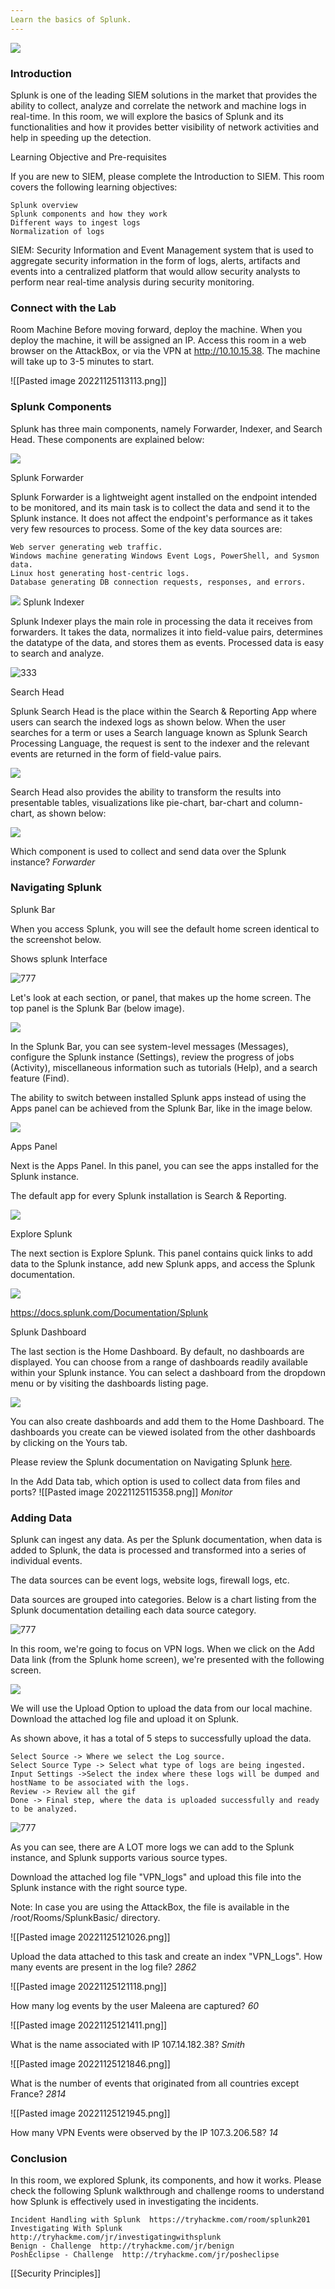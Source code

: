 ```yaml
---
Learn the basics of Splunk.
---
```


![](https://tryhackme-images.s3.amazonaws.com/room-icons/2cc38529b8c7c0fa0207c71dcb8f990c.png)

### Introduction 

Splunk is one of the leading SIEM solutions in the market that provides the ability to collect, analyze and correlate the network and machine logs in real-time. In this room, we will explore the basics of Splunk and its functionalities and how it provides better visibility of network activities and help in speeding up the detection.

Learning Objective and Pre-requisites

If you are new to SIEM, please complete the Introduction to SIEM. This room covers the following learning objectives:

    Splunk overview
    Splunk components and how they work
    Different ways to ingest logs
    Normalization of logs

SIEM: Security Information and Event Management system that is used to aggregate security information in the form of logs, alerts, artifacts and events into a centralized platform that would allow security analysts to perform near real-time analysis during security monitoring. 

### Connect with the Lab 

Room Machine
Before moving forward, deploy the machine. When you deploy the machine, it will be assigned an IP. Access this room in a web browser on the AttackBox, or via the VPN at http://10.10.15.38. The machine will take up to 3-5 minutes to start. 

![[Pasted image 20221125113113.png]]

### Splunk Components 

Splunk has three main components, namely Forwarder, Indexer, and Search Head. These components are explained below:

![](https://tryhackme-images.s3.amazonaws.com/user-uploads/5e8dd9a4a45e18443162feab/room-content/ae26a70ec1d684bd0ef2b4605c0d10b1.png)

Splunk Forwarder

Splunk Forwarder is a lightweight agent installed on the endpoint intended to be monitored, and its main task is to collect the data and send it to the Splunk instance. It does not affect the endpoint's performance as it takes very few resources to process. Some of the key data sources are:

    Web server generating web traffic.
    Windows machine generating Windows Event Logs, PowerShell, and Sysmon data.
    Linux host generating host-centric logs.
    Database generating DB connection requests, responses, and errors.

![](https://tryhackme-images.s3.amazonaws.com/user-uploads/5e8dd9a4a45e18443162feab/room-content/2369fa2efc856b793f1ecbf415681d4d.png)
Splunk Indexer

Splunk Indexer plays the main role in processing the data it receives from forwarders. It takes the data, normalizes it into field-value pairs, determines the datatype of the data, and stores them as events. Processed data is easy to search and analyze.

![333](https://tryhackme-images.s3.amazonaws.com/user-uploads/5e8dd9a4a45e18443162feab/room-content/e699eaa9af523513e9c6a6ab8aaaa6a2.png)

Search Head

Splunk Search Head is the place within the Search & Reporting App where users can search the indexed logs as shown below. When the user searches for a term or uses a Search language known as Splunk Search Processing Language, the request is sent to the indexer and the relevant events are returned in the form of field-value pairs.

![](https://tryhackme-images.s3.amazonaws.com/user-uploads/5e8dd9a4a45e18443162feab/room-content/0f7738f88ca807d1edf2ac7d84f6951c.png)

Search Head also provides the ability to transform the results into presentable tables, visualizations like pie-chart, bar-chart and column-chart, as shown below:

![](https://tryhackme-images.s3.amazonaws.com/user-uploads/5e8dd9a4a45e18443162feab/room-content/ce38f9780efac6e22af23c2574367255.png)


Which component is used to collect and send data over the Splunk instance?
*Forwarder*

### Navigating Splunk 

Splunk Bar

When you access Splunk, you will see the default home screen identical to the screenshot below.

Shows splunk Interface

![777](https://tryhackme-images.s3.amazonaws.com/user-uploads/5e8dd9a4a45e18443162feab/room-content/3880f2e7938460c3aab5da62d622ceac.png)

Let's look at each section, or panel, that makes up the home screen. The top panel is the Splunk Bar (below image). 

![](https://assets.tryhackme.com/additional/splunk-overview/splunk-bar.png)

In the Splunk Bar, you can see system-level messages (Messages), configure the Splunk instance (Settings), review the progress of jobs (Activity), miscellaneous information such as tutorials (Help), and a search feature (Find). 

The ability to switch between installed Splunk apps instead of using the Apps panel can be achieved from the Splunk Bar, like in the image below.

![](https://assets.tryhackme.com/additional/splunk-overview/splunk-bar2.png)

Apps Panel

Next is the Apps Panel.  In this panel, you can see the apps installed for the Splunk instance. 

The default app for every Splunk installation is Search & Reporting. 

![](https://assets.tryhackme.com/additional/splunk-overview/splunk-apps-panel.png)

Explore Splunk

The next section is Explore Splunk. This panel contains quick links to add data to the Splunk instance, add new Splunk apps, and access the Splunk documentation. 

![](https://assets.tryhackme.com/additional/splunk-overview/explore-splunk.png)

https://docs.splunk.com/Documentation/Splunk

Splunk Dashboard

The last section is the Home Dashboard. By default, no dashboards are displayed. You can choose from a range of dashboards readily available within your Splunk instance. You can select a dashboard from the dropdown menu or by visiting the dashboards listing page.

![](https://assets.tryhackme.com/additional/splunk-overview/splunk-add-dashboard.gif)

You can also create dashboards and add them to the Home Dashboard. The dashboards you create can be viewed isolated from the other dashboards by clicking on the Yours tab.

Please review the Splunk documentation on Navigating Splunk [here](https://docs.splunk.com/Documentation/Splunk/8.1.2/SearchTutorial/NavigatingSplunk). 


In the Add Data tab, which option is used to collect data from files and ports?
![[Pasted image 20221125115358.png]]
*Monitor*

### Adding Data 

Splunk can ingest any data. As per the Splunk documentation, when data is added to Splunk, the data is processed and transformed into a series of individual events. 

The data sources can be event logs, website logs, firewall logs, etc.

Data sources are grouped into categories. Below is a chart listing from the Splunk documentation detailing each data source category.

![777](https://assets.tryhackme.com/additional/splunk-overview/splunk-data-sources.png)


In this room, we're going to focus on VPN logs. When we click on the Add Data link (from the Splunk home screen), we're presented with the following screen. 

![](https://assets.tryhackme.com/additional/splunk-overview/splunk-add-data.png)

We will use the Upload Option to upload the data from our local machine. Download the attached log file and upload it on Splunk.

As shown above, it has a total of 5 steps to successfully upload the data.

    Select Source -> Where we select the Log source.
    Select Source Type -> Select what type of logs are being ingested.
    Input Settings ->Select the index where these logs will be dumped and hostName to be associated with the logs.
    Review -> Review all the gif
    Done -> Final step, where the data is uploaded successfully and ready to be analyzed.

![777](https://tryhackme-images.s3.amazonaws.com/user-uploads/5e8dd9a4a45e18443162feab/room-content/c36a6f1c70007602251f331aee914d5c.gif)

As you can see, there are A LOT more logs we can add to the Splunk instance, and Splunk supports various source types.

Download the attached log file "VPN_logs" and upload this file into the Splunk instance with the right source type.

Note: In case you are using the AttackBox, the file is available in the /root/Rooms/SplunkBasic/ directory.

![[Pasted image 20221125121026.png]]

Upload the data attached to this task and create an index "VPN_Logs". How many events are present in the log file?
*2862*

![[Pasted image 20221125121118.png]]

How many log events by the user Maleena are captured?
*60*

![[Pasted image 20221125121411.png]]

What is the name associated with IP 107.14.182.38?
*Smith*

![[Pasted image 20221125121846.png]]

What is the number of events that originated from all countries except France?
*2814*

![[Pasted image 20221125121945.png]]

How many VPN Events were observed by the IP 107.3.206.58?
*14*

### Conclusion 

In this room, we explored Splunk, its components, and how it works. Please check the following Splunk walkthrough and challenge rooms to understand how Splunk is effectively used in investigating the incidents.

    Incident Handling with Splunk  https://tryhackme.com/room/splunk201
    Investigating With Splunk  http://tryhackme.com/jr/investigatingwithsplunk
    Benign - Challenge  http://tryhackme.com/jr/benign
    PoshEclipse - Challenge  http://tryhackme.com/jr/posheclipse


[[Security Principles]]